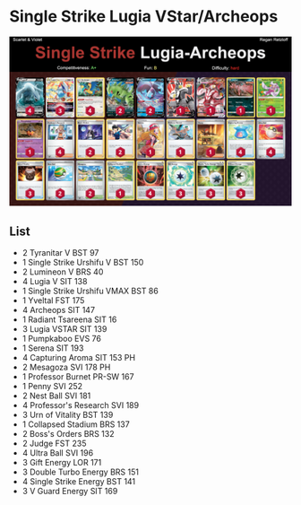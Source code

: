 # Single Strike Lugia VStar/Archeops

![decklist](../../!Images/Standard/4BST-SVI/Lugia-Archeops%20Single%20Strike.png)

## List
* 2 Tyranitar V BST 97
* 1 Single Strike Urshifu V BST 150
* 2 Lumineon V BRS 40
* 4 Lugia V SIT 138
* 1 Single Strike Urshifu VMAX BST 86
* 1 Yveltal FST 175
* 4 Archeops SIT 147
* 1 Radiant Tsareena SIT 16
* 3 Lugia VSTAR SIT 139
* 1 Pumpkaboo EVS 76
* 1 Serena SIT 193
* 4 Capturing Aroma SIT 153 PH
* 2 Mesagoza SVI 178 PH
* 1 Professor Burnet PR-SW 167
* 1 Penny SVI 252
* 2 Nest Ball SVI 181
* 4 Professor's Research SVI 189
* 3 Urn of Vitality BST 139
* 1 Collapsed Stadium BRS 137
* 2 Boss's Orders BRS 132
* 2 Judge FST 235
* 4 Ultra Ball SVI 196
* 3 Gift Energy LOR 171
* 3 Double Turbo Energy BRS 151
* 4 Single Strike Energy BST 141
* 3 V Guard Energy SIT 169
